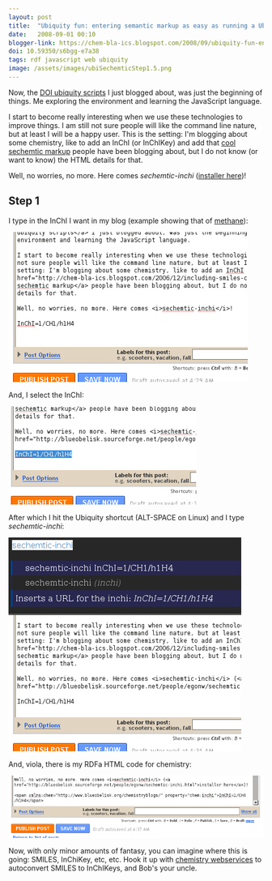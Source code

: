 ```yaml
---
layout: post
title:  "Ubiquity fun: entering semantic markup as easy as running a Ubiquity command"
date:   2008-09-01 00:10
blogger-link: https://chem-bla-ics.blogspot.com/2008/09/ubiquity-fun-entering-semantic-markup.html
doi: 10.59350/s6bgg-e7a38
tags: rdf javascript web ubiquity
image: /assets/images/ubiSechemticStep1.5.png
---
```


Now, the [DOI ubiquity scripts](http://chem-bla-ics.blogspot.com/2008/09/ubiquity-fun-resolving-dois.html) I just blogged about,
was just the beginning of things. Me exploring the environment and learning the JavaScript language.

I start to become really interesting when we use these technologies to improve things. I am still not sure people will like the
command line nature, but at least I will be a happy user. This is the setting: I'm blogging about some chemistry, like to add an
InChI (or InChIKey) and add that [cool sechemtic markup](http://chem-bla-ics.blogspot.com/2006/12/including-smiles-cml-and-inchi-in.html)
people have been blogging about, but I do not know (or want to know) the HTML details for that.

Well, no worries, no more. Here comes *sechemtic-inchi* ([installer here](http://blueobelisk.sourceforge.net/people/egonw/sechemtic-inchi.html))!

## Step 1

I type in the InChI I want in my blog (example showing that of [methane](http://en.wikipedia.org/wiki/Methane)):

![](/assets/images/ubiSechemticStep1.png)

And, I select the InChI:

![](/assets/images/ubiSechemticStep1.5.png)

After which I hit the Ubiquity shortcut (ALT-SPACE on Linux) and I type *sechemtic-inchi*:

![](/assets/images/ubiSechemticStep2.png)

And, viola, there is my RDFa HTML code for chemistry:

![](/assets/images/ubiSechemticStep3.png)

Now, with only minor amounts of fantasy, you can imagine where this is going: SMILES, InChiKey, etc, etc. Hook it up with
[chemistry webservices](http://rguha.wordpress.com/2008/08/30/ubiquity-and-chemical-information/) to autoconvert
SMILES to InChIKeys, and Bob's your uncle.

